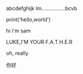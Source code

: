 abcdefghijk
lm................bcvb

print('hello,world')

hi i'm sam

LUKE,I'M YOUR F.A.T.H.E.R

oh, really

你好